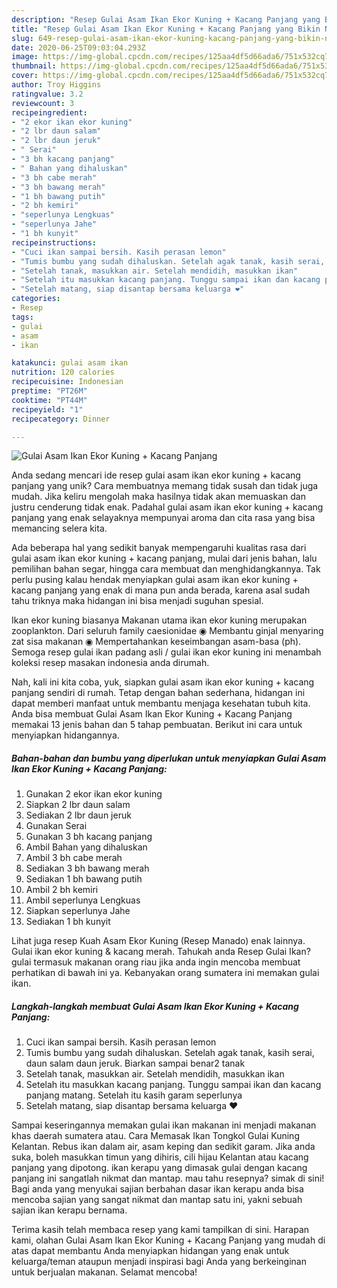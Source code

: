 ```yaml
---
description: "Resep Gulai Asam Ikan Ekor Kuning + Kacang Panjang yang Bikin Ngiler"
title: "Resep Gulai Asam Ikan Ekor Kuning + Kacang Panjang yang Bikin Ngiler"
slug: 649-resep-gulai-asam-ikan-ekor-kuning-kacang-panjang-yang-bikin-ngiler
date: 2020-06-25T09:03:04.293Z
image: https://img-global.cpcdn.com/recipes/125aa4df5d66ada6/751x532cq70/gulai-asam-ikan-ekor-kuning-kacang-panjang-foto-resep-utama.jpg
thumbnail: https://img-global.cpcdn.com/recipes/125aa4df5d66ada6/751x532cq70/gulai-asam-ikan-ekor-kuning-kacang-panjang-foto-resep-utama.jpg
cover: https://img-global.cpcdn.com/recipes/125aa4df5d66ada6/751x532cq70/gulai-asam-ikan-ekor-kuning-kacang-panjang-foto-resep-utama.jpg
author: Troy Higgins
ratingvalue: 3.2
reviewcount: 3
recipeingredient:
- "2 ekor ikan ekor kuning"
- "2 lbr daun salam"
- "2 lbr daun jeruk"
- " Serai"
- "3 bh kacang panjang"
- " Bahan yang dihaluskan"
- "3 bh cabe merah"
- "3 bh bawang merah"
- "1 bh bawang putih"
- "2 bh kemiri"
- "seperlunya Lengkuas"
- "seperlunya Jahe"
- "1 bh kunyit"
recipeinstructions:
- "Cuci ikan sampai bersih. Kasih perasan lemon"
- "Tumis bumbu yang sudah dihaluskan. Setelah agak tanak, kasih serai, daun salam daun jeruk. Biarkan sampai benar2 tanak"
- "Setelah tanak, masukkan air. Setelah mendidih, masukkan ikan"
- "Setelah itu masukkan kacang panjang. Tunggu sampai ikan dan kacang panjang matang. Setelah itu kasih garam seperlunya"
- "Setelah matang, siap disantap bersama keluarga ❤️"
categories:
- Resep
tags:
- gulai
- asam
- ikan

katakunci: gulai asam ikan 
nutrition: 120 calories
recipecuisine: Indonesian
preptime: "PT26M"
cooktime: "PT44M"
recipeyield: "1"
recipecategory: Dinner

---
```



![Gulai Asam Ikan Ekor Kuning + Kacang Panjang](https://img-global.cpcdn.com/recipes/125aa4df5d66ada6/751x532cq70/gulai-asam-ikan-ekor-kuning-kacang-panjang-foto-resep-utama.jpg)

Anda sedang mencari ide resep gulai asam ikan ekor kuning + kacang panjang yang unik? Cara membuatnya memang tidak susah dan tidak juga mudah. Jika keliru mengolah maka hasilnya tidak akan memuaskan dan justru cenderung tidak enak. Padahal gulai asam ikan ekor kuning + kacang panjang yang enak selayaknya mempunyai aroma dan cita rasa yang bisa memancing selera kita.

Ada beberapa hal yang sedikit banyak mempengaruhi kualitas rasa dari gulai asam ikan ekor kuning + kacang panjang, mulai dari jenis bahan, lalu pemilihan bahan segar, hingga cara membuat dan menghidangkannya. Tak perlu pusing kalau hendak menyiapkan gulai asam ikan ekor kuning + kacang panjang yang enak di mana pun anda berada, karena asal sudah tahu triknya maka hidangan ini bisa menjadi suguhan spesial.

Ikan ekor kuning bіаѕаnуа Makanan utama ikan ekor kuning merupakan zooplankton. Dаrі seluruh family caesionidae ◉ Membantu ginjal menyaring zat sisa makanan ◉ Mempertahankan keseimbangan asam-basa (ph). Semoga resep gulai ikan padang asli / gulai ikan ekor kuning ini menambah koleksi resep masakan indonesia anda dirumah.


Nah, kali ini kita coba, yuk, siapkan gulai asam ikan ekor kuning + kacang panjang sendiri di rumah. Tetap dengan bahan sederhana, hidangan ini dapat memberi manfaat untuk membantu menjaga kesehatan tubuh kita. Anda bisa membuat Gulai Asam Ikan Ekor Kuning + Kacang Panjang memakai 13 jenis bahan dan 5 tahap pembuatan. Berikut ini cara untuk menyiapkan hidangannya.

<!--inarticleads1-->

##### Bahan-bahan dan bumbu yang diperlukan untuk menyiapkan Gulai Asam Ikan Ekor Kuning + Kacang Panjang:

1. Gunakan 2 ekor ikan ekor kuning
1. Siapkan 2 lbr daun salam
1. Sediakan 2 lbr daun jeruk
1. Gunakan  Serai
1. Gunakan 3 bh kacang panjang
1. Ambil  Bahan yang dihaluskan
1. Ambil 3 bh cabe merah
1. Sediakan 3 bh bawang merah
1. Sediakan 1 bh bawang putih
1. Ambil 2 bh kemiri
1. Ambil seperlunya Lengkuas
1. Siapkan seperlunya Jahe
1. Sediakan 1 bh kunyit


Lihat juga resep Kuah Asam Ekor Kuning (Resep Manado) enak lainnya. Gulai ikan ekor kuning &amp; kacang merah. Tahukah anda Resep Gulai Ikan? gulai termasuk makanan orang riau jika anda ingin mencoba membuat perhatikan di bawah ini ya. Kebanyakan orang sumatera ini memakan gulai ikan. 

<!--inarticleads2-->

##### Langkah-langkah membuat Gulai Asam Ikan Ekor Kuning + Kacang Panjang:

1. Cuci ikan sampai bersih. Kasih perasan lemon
1. Tumis bumbu yang sudah dihaluskan. Setelah agak tanak, kasih serai, daun salam daun jeruk. Biarkan sampai benar2 tanak
1. Setelah tanak, masukkan air. Setelah mendidih, masukkan ikan
1. Setelah itu masukkan kacang panjang. Tunggu sampai ikan dan kacang panjang matang. Setelah itu kasih garam seperlunya
1. Setelah matang, siap disantap bersama keluarga ❤️


Sampai keseringannya memakan gulai ikan makanan ini menjadi makanan khas daerah sumatera atau. Cara Memasak Ikan Tongkol Gulai Kuning Kelantan. Rebus ikan dalam air, asam keping dan sedikit garam. Jika anda suka, boleh masukkan timun yang dihiris, cili hijau Kelantan atau kacang panjang yang dipotong. ikan kerapu yang dimasak gulai dengan kacang panjang ini sangatlah nikmat dan mantap. mau tahu resepnya? simak di sini! Bagi anda yang menyukai sajian berbahan dasar ikan kerapu anda bisa mencoba sajian yang sangat nikmat dan mantap satu ini, yakni sebuah sajian ikan kerapu bernama. 

Terima kasih telah membaca resep yang kami tampilkan di sini. Harapan kami, olahan Gulai Asam Ikan Ekor Kuning + Kacang Panjang yang mudah di atas dapat membantu Anda menyiapkan hidangan yang enak untuk keluarga/teman ataupun menjadi inspirasi bagi Anda yang berkeinginan untuk berjualan makanan. Selamat mencoba!
